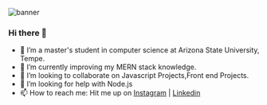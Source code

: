 ![banner](https://user-images.githubusercontent.com/32802905/88451698-64279580-ce76-11ea-9e11-3f936db2da80.png)

### Hi there 👋

<!-- **tjena007/tjena007** is a ✨ _special_ ✨ repository because its `README.md` (this file) appears on your GitHub profile. -->

- 🔭 I’m a master's student in computer science at Arizona State University, Tempe.
- 🌱 I’m currently improving my MERN stack knowledge.
- 👯 I’m looking to collaborate on Javascript Projects,Front end Projects.
- 🤔 I’m looking for help with Node.js
- 📫 How to reach me: Hit me up on [Instagram](https://www.instagram.com/tjena007/) | [Linkedin](https://www.linkedin.com/in/tanmayjena/)

<!-- 👨🏼‍💻 building [murphee][murphee]  
🧠 learning [svelte][svelte] and [tailwind][tailwind]  
💜 loving [react][react], [gatsby][gatsby], [styled-components][styled], [jamstack][jamstack]  

🏡 [website][website] **|** 
🐦 [twitter][twitter] **|** 
📺 [youtube][youtube] **|** 
🎥 [twitch][twitch] **|** 
📦 [npm][npm] **|** 
📷 [instagram][instagram] **|** 
👔 [linkedin][linkedin]

[banner]: https://raw.githubusercontent.com/bradgarropy/bradgarropy/master/banner.png
[adobe]: https://adobe.com
[react]: http://reactjs.org
[gatsby]: https://gatsbyjs.org
[styled]: https://styled-components.com
[jamstack]: https://jamstack.org
[murphee]: https://murphee.netlify.app
[svelte]: https://svelte.dev
[tailwind]: https://tailwindcss.com
[website]: https://bradgarropy.com
[twitter]: https://twitter.com/bradgarropy
[youtube]: https://youtube.com/bradgarropy
[twitch]: https://twitch.tv/bradgarropy
[instagram]: https://instagram.com/bradgarropy
[linkedin]: https://linkedin.com/in/bradgarropy
[npm]: https://npmjs.com/~bradgarropy

-->
